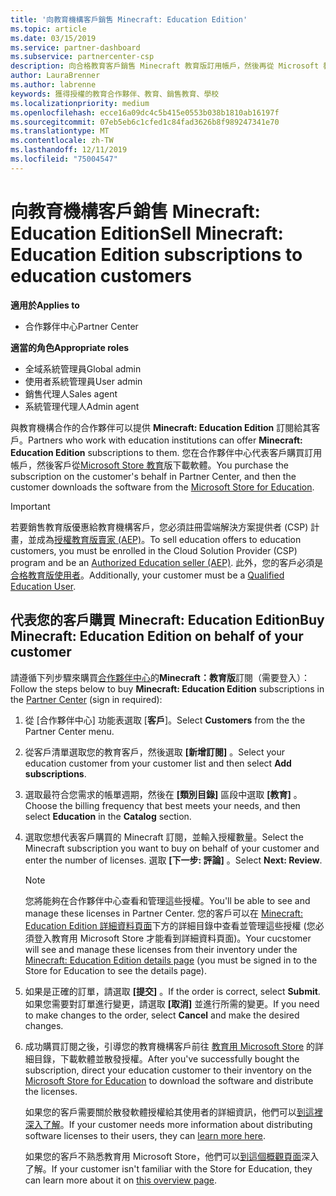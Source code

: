 ```yaml
---
title: '向教育機構客戶銷售 Minecraft: Education Edition'
ms.topic: article
ms.date: 03/15/2019
ms.service: partner-dashboard
ms.subservice: partnercenter-csp
description: 向合格教育客戶銷售 Minecraft 教育版訂用帳戶，然後再從 Microsoft 教育商店下載這些訂閱。
author: LauraBrenner
ms.author: labrenne
keywords: 獲得授權的教育合作夥伴、教育、銷售教育、學校
ms.localizationpriority: medium
ms.openlocfilehash: ecce16a09dc4c5b415e0553b038b1810ab16197f
ms.sourcegitcommit: 07eb5eb6c1cfed1c84fad3626b8f989247341e70
ms.translationtype: MT
ms.contentlocale: zh-TW
ms.lasthandoff: 12/11/2019
ms.locfileid: "75004547"
---
```

# <a name="sell-minecraft-education-edition-subscriptions-to-education-customers"></a><span data-ttu-id="2bce9-104">向教育機構客戶銷售 Minecraft: Education Edition</span><span class="sxs-lookup"><span data-stu-id="2bce9-104">Sell Minecraft: Education Edition subscriptions to education customers</span></span>

<span data-ttu-id="2bce9-105">**適用於**</span><span class="sxs-lookup"><span data-stu-id="2bce9-105">**Applies to**</span></span>

-  <span data-ttu-id="2bce9-106">合作夥伴中心</span><span class="sxs-lookup"><span data-stu-id="2bce9-106">Partner Center</span></span>

<span data-ttu-id="2bce9-107">**適當的角色**</span><span class="sxs-lookup"><span data-stu-id="2bce9-107">**Appropriate roles**</span></span>
-   <span data-ttu-id="2bce9-108">全域系統管理員</span><span class="sxs-lookup"><span data-stu-id="2bce9-108">Global admin</span></span>
-   <span data-ttu-id="2bce9-109">使用者系統管理員</span><span class="sxs-lookup"><span data-stu-id="2bce9-109">User admin</span></span>
-   <span data-ttu-id="2bce9-110">銷售代理人</span><span class="sxs-lookup"><span data-stu-id="2bce9-110">Sales agent</span></span>
-   <span data-ttu-id="2bce9-111">系統管理代理人</span><span class="sxs-lookup"><span data-stu-id="2bce9-111">Admin agent</span></span>

<span data-ttu-id="2bce9-112">與教育機構合作的合作夥伴可以提供 **Minecraft: Education Edition** 訂閱給其客戶。</span><span class="sxs-lookup"><span data-stu-id="2bce9-112">Partners who work with education institutions can offer **Minecraft: Education Edition** subscriptions to them.</span></span> <span data-ttu-id="2bce9-113">您在合作夥伴中心代表客戶購買訂用帳戶，然後客戶從[Microsoft Store 教育](https://educationstore.microsoft.com)版下載軟體。</span><span class="sxs-lookup"><span data-stu-id="2bce9-113">You purchase the subscription on the customer's behalf in Partner Center, and then the customer downloads the software from the [Microsoft Store for Education](https://educationstore.microsoft.com).</span></span> 

>[!IMPORTANT]
><span data-ttu-id="2bce9-114">若要銷售教育版優惠給教育機構客戶，您必須註冊雲端解決方案提供者 (CSP) 計畫，並成為[授權教育版賣家 (AEP)](https://www.mepn.com)。</span><span class="sxs-lookup"><span data-stu-id="2bce9-114">To sell education offers to education customers, you must be enrolled in the Cloud Solution Provider (CSP) program and be an [Authorized Education seller (AEP)](https://www.mepn.com).</span></span> <span data-ttu-id="2bce9-115">此外，您的客戶必須是[合格教育版使用者](https://www.microsoftvolumelicensing.com/DocumentSearch.aspx?Mode=3&DocumentTypeId=7)。</span><span class="sxs-lookup"><span data-stu-id="2bce9-115">Additionally, your customer must be a [Qualified Education User](https://www.microsoftvolumelicensing.com/DocumentSearch.aspx?Mode=3&DocumentTypeId=7).</span></span>  

 
## <a name="buy-minecraft-education-edition-on-behalf-of-your-customer"></a><span data-ttu-id="2bce9-116">代表您的客戶購買 **Minecraft: Education Edition**</span><span class="sxs-lookup"><span data-stu-id="2bce9-116">Buy **Minecraft: Education Edition** on behalf of your customer</span></span>

<span data-ttu-id="2bce9-117">請遵循下列步驟來購買[合作夥伴中心](https://partnercenter.microsoft.com/pcv/dashboard/overview
)的**Minecraft：教育版**訂閱（需要登入）：</span><span class="sxs-lookup"><span data-stu-id="2bce9-117">Follow the steps below to buy **Minecraft: Education Edition** subscriptions in the [Partner Center](https://partnercenter.microsoft.com/pcv/dashboard/overview
) (sign in required):</span></span>

  1.  <span data-ttu-id="2bce9-118">從 [合作夥伴中心] 功能表選取 [**客戶**]。</span><span class="sxs-lookup"><span data-stu-id="2bce9-118">Select **Customers** from the the Partner Center menu.</span></span>
  
  2.  <span data-ttu-id="2bce9-119">從客戶清單選取您的教育客戶，然後選取 **\[新增訂閱\]** 。</span><span class="sxs-lookup"><span data-stu-id="2bce9-119">Select your education customer from your customer list and then select **Add subscriptions**.</span></span>
  
  3.  <span data-ttu-id="2bce9-120">選取最符合您需求的帳單週期，然後在 **\[類別目錄\]** 區段中選取 **\[教育\]** 。</span><span class="sxs-lookup"><span data-stu-id="2bce9-120">Choose the billing frequency that best meets your needs, and then select **Education** in the **Catalog** section.</span></span>

  4.  <span data-ttu-id="2bce9-121">選取您想代表客戶購買的 Minecraft 訂閱，並輸入授權數量。</span><span class="sxs-lookup"><span data-stu-id="2bce9-121">Select the Minecraft subscription you want to buy on behalf of your customer and enter the number of licenses.</span></span> <span data-ttu-id="2bce9-122">選取 **\[下一步: 評論\]** 。</span><span class="sxs-lookup"><span data-stu-id="2bce9-122">Select **Next: Review**.</span></span>

      >[!NOTE]
      ><span data-ttu-id="2bce9-123">您將能夠在合作夥伴中心查看和管理這些授權。</span><span class="sxs-lookup"><span data-stu-id="2bce9-123">You'll be able to see and manage these licenses in Partner Center.</span></span> <span data-ttu-id="2bce9-124">您的客戶可以在 [Minecraft: Education Edition 詳細資料頁面](https://educationstore.microsoft.com/store/details/minecraft-education-edition/9nblggh4r2r6)下方的詳細目錄中查看並管理這些授權 (您必須登入教育用 Microsoft Store 才能看到詳細資料頁面)。</span><span class="sxs-lookup"><span data-stu-id="2bce9-124">Your cucstomer will see and manage these licenses from their inventory under the [Minecraft: Education Edition details page](https://educationstore.microsoft.com/store/details/minecraft-education-edition/9nblggh4r2r6) (you must be signed in to the Store for Education to see the details page).</span></span> 

  5.  <span data-ttu-id="2bce9-125">如果是正確的訂單，請選取 **\[提交\]** 。</span><span class="sxs-lookup"><span data-stu-id="2bce9-125">If the order is correct, select **Submit**.</span></span> <span data-ttu-id="2bce9-126">如果您需要對訂單進行變更，請選取 **\[取消\]** 並進行所需的變更。</span><span class="sxs-lookup"><span data-stu-id="2bce9-126">If you need to make changes to the order, select **Cancel** and make the desired changes.</span></span>   

  6.  <span data-ttu-id="2bce9-127">成功購買訂閱之後，引導您的教育機構客戶前往 [教育用 Microsoft Store](https://educationstore.microsoft.com) 的詳細目錄，下載軟體並散發授權。</span><span class="sxs-lookup"><span data-stu-id="2bce9-127">After you've successfully bought the subscription, direct your education customer to their inventory on the [Microsoft Store for Education](https://educationstore.microsoft.com) to download the software and distribute the licenses.</span></span>

      <span data-ttu-id="2bce9-128">如果您的客戶需要關於散發軟體授權給其使用者的詳細資訊，他們可以[到這裡深入了解](https://docs.microsoft.com/education/windows/school-get-minecraft#distribute-minecraft)。</span><span class="sxs-lookup"><span data-stu-id="2bce9-128">If your customer needs more information about distributing software licenses to their users, they can [learn more here](https://docs.microsoft.com/education/windows/school-get-minecraft#distribute-minecraft).</span></span>  
  
      <span data-ttu-id="2bce9-129">如果您的客戶不熟悉教育用 Microsoft Store，他們可以[到這個概觀頁面](https://docs.microsoft.com/microsoft-store/windows-store-for-business-overview)深入了解。</span><span class="sxs-lookup"><span data-stu-id="2bce9-129">If your customer isn't familiar with the Store for Education, they can learn more about it on [this overview page](https://docs.microsoft.com/microsoft-store/windows-store-for-business-overview).</span></span>  

      

